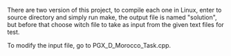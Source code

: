 There are two version of this project, to compile each one in Linux, enter to source directory and simply run make,
the output file is named "solution", but before that choose witch file to take as input from the given text files for test.

To modify the input file, go to  PGX_D_Morocco_Task.cpp.
